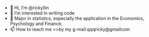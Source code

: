 - 👋 Hi, I’m @rickyllin
- 👀 I’m interested in writing code
- 🌱 Major in statistics, especially the application in the Economics, Psychology and Finance.
- 📫 How to reach me >>by my g-mail:qqqricky@gmailcom



